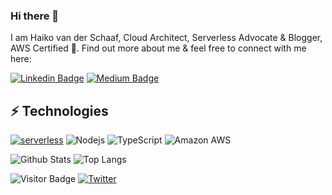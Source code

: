 ### Hi there 👋

I am Haiko van der Schaaf, Cloud Architect, Serverless Advocate & Blogger, AWS Certified 🚀. Find out more about me & feel free to connect with me here:

[![Linkedin Badge](https://img.shields.io/badge/-hvdschaaf-blue?style=flat-square&logo=Linkedin&logoColor=white&link=https://www.linkedin.com/in/hvdschaaf/)](https://www.linkedin.com/in/hvdschaaf/)
[![Medium Badge](https://img.shields.io/badge/serverlesscorner-12100E?style=flat-square&logo=medium&logoColor=white&link=https://serverlesscorner.com/)](https://serverlesscorner.com/)


## ⚡ Technologies

[![serverless](http://public.serverless.com/badges/v3.svg)](http://www.serverless.com)
![Nodejs](https://img.shields.io/badge/-Nodejs-black?style=flat-square&logo=Node.js)
![TypeScript](https://img.shields.io/badge/-TypeScript-007ACC?style=flat-square&logo=typescript)
![Amazon AWS](https://img.shields.io/badge/Amazon%20AWS-232F3E?style=flat-square&logo=amazon-aws)

![Github Stats](https://github-readme-stats.vercel.app/api?username=cyberworkz&count_private=true&show_icons=true&include_all_commits=true)
![Top Langs](https://github-readme-stats.vercel.app/api/top-langs/?username=cyberworkz&hide=TeX&layout=compact)

![Visitor Badge](https://visitor-badge.laobi.icu/badge?page_id=cyberworkz.cyberworkz)
<a href="https://twitter.com/DeHaiko"><img alt="Twitter" src="https://img.shields.io/twitter/follow/dehaiko?style=social"></a>

